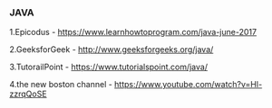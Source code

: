 ### JAVA

1.Epicodus - https://www.learnhowtoprogram.com/java-june-2017

2.GeeksforGeek - http://www.geeksforgeeks.org/java/

3.TutorailPoint - https://www.tutorialspoint.com/java/

4.the new boston channel - https://www.youtube.com/watch?v=Hl-zzrqQoSE

